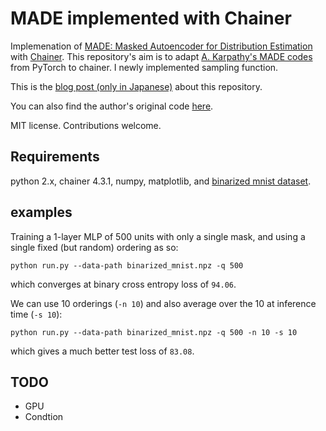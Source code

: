 # MADE implemented with Chainer
Implemenation of [MADE: Masked Autoencoder for Distribution Estimation](https://arxiv.org/abs/1502.03509) with [Chainer](https://chainer.org/). This repository's aim is to adapt [A. Karpathy's MADE codes](https://github.com/karpathy/pytorch-made) from PyTorch to chainer. I newly implemented sampling function.

This is the [blog post (only in Japanese)](http://tk-g.hatenablog.jp/) about this repository.

You can also find the author's original code [here](https://github.com/mgermain/MADE).

MIT license. Contributions welcome.

## Requirements
python 2.x, chainer 4.3.1, numpy, matplotlib, and [binarized mnist dataset](https://github.com/mgermain/MADE/releases/download/ICML2015/binarized_mnist.npz).

## examples
Training a 1-layer MLP of 500 units with only a single mask, and using a single fixed (but random) ordering as so:

```
python run.py --data-path binarized_mnist.npz -q 500
```

which converges at binary cross entropy loss of `94.06`.

We can use 10 orderings (`-n 10`) and also average over the 10 at inference time (`-s 10`):

```
python run.py --data-path binarized_mnist.npz -q 500 -n 10 -s 10
```

which gives a much better test loss of `83.08`.

## TODO
* GPU
* Condtion